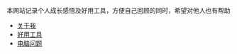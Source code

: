 本网站记录个人成长感悟及好用工具，方便自己回顾的同时，希望对他人也有帮助 
- [关于我](about.md)  
- [好用工具](tools.md)
- [电脑问题](ComputerProblems.md)